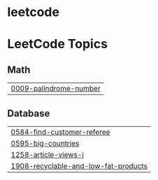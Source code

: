 # leetcode
<!---LeetCode Topics Start-->
# LeetCode Topics
## Math
|  |
| ------- |
| [0009-palindrome-number](https://github.com/imswapnilpatange/leetcode/tree/master/0009-palindrome-number) |
## Database
|  |
| ------- |
| [0584-find-customer-referee](https://github.com/imswapnilpatange/leetcode/tree/master/0584-find-customer-referee) |
| [0595-big-countries](https://github.com/imswapnilpatange/leetcode/tree/master/0595-big-countries) |
| [1258-article-views-i](https://github.com/imswapnilpatange/leetcode/tree/master/1258-article-views-i) |
| [1908-recyclable-and-low-fat-products](https://github.com/imswapnilpatange/leetcode/tree/master/1908-recyclable-and-low-fat-products) |
<!---LeetCode Topics End-->